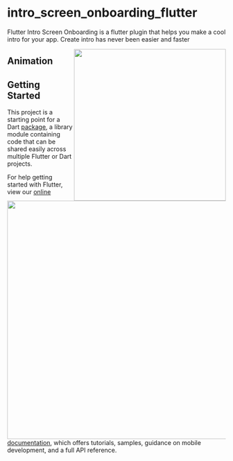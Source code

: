 # intro_screen_onboarding_flutter

Flutter Intro Screen Onboarding is a flutter plugin that helps you make a cool intro for your app. Create intro has never been easier and faster


<img src = "https://github.com/daturit/intro_screen_onboarding/blob/master/intro_screen_onboarding/intro1.png?raw=true" align = "right" height = "350px"/>

## Animation
<img src="https://media.giphy.com/media/URpaxOK8hPxd6LLfWh/giphy.gif?raw=true" align = "right" height = "550px">

## Getting Started

This project is a starting point for a Dart
[package](https://flutter.dev/developing-packages/),
a library module containing code that can be shared easily across
multiple Flutter or Dart projects.

For help getting started with Flutter, view our 
[online documentation](https://flutter.dev/docs), which offers tutorials, 
samples, guidance on mobile development, and a full API reference.
